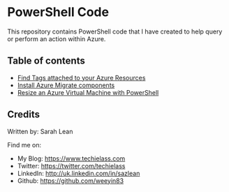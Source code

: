 # PowerShell Code

This repository contains PowerShell code that I have created to help query or perform an action within Azure.

## Table of contents

- [Find Tags attached to your Azure Resources](https://github.com/weeyin83/azure-powershell-code/tree/master/Tagging)
- [Install Azure Migrate components](https://github.com/weeyin83/azure-powershell-code/tree/master/Azure-Migrate)
- [Resize an Azure Virtual Machine with PowerShell](https://github.com/weeyin83/azure-powershell-code/tree/master/Resize-VM)

## Credits

Written by: Sarah Lean

Find me on:

* My Blog: <https://www.techielass.com>
* Twitter: <https://twitter.com/techielass>
* LinkedIn: <http://uk.linkedin.com/in/sazlean>
* Github: <https://github.com/weeyin83>
